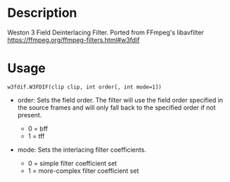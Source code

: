 Description
===========

Weston 3 Field Deinterlacing Filter. Ported from FFmpeg's libavfilter https://ffmpeg.org/ffmpeg-filters.html#w3fdif


Usage
=====

    w3fdif.W3FDIF(clip clip, int order[, int mode=1])

* order: Sets the field order. The filter will use the field order specified in the source frames and will only fall back to the specified order if not present.
  * 0 = bff
  * 1 = tff

* mode: Sets the interlacing filter coefficients.
  * 0 = simple filter coefficient set
  * 1 = more-complex filter coefficient set
